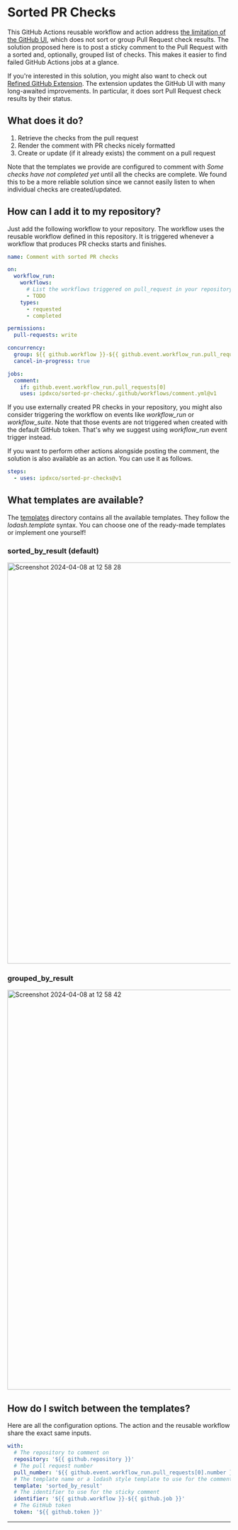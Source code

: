 # Sorted PR Checks

This GitHub Actions reusable workflow and action address [the limitation of the GitHub UI](https://github.com/orgs/community/discussions/7885), which does not sort or group Pull Request check results. The solution proposed here is to post a sticky comment to the Pull Request with a sorted and, optionally, grouped list of checks. This makes it easier to find failed GitHub Actions jobs at a glance.

If you're interested in this solution, you might also want to check out [Refined GitHub Extension](https://github.com/refined-github/refined-github). The extension updates the GitHub UI with many long-awaited improvements. In particular, it does sort Pull Request check results by their status.

## What does it do?

1. Retrieve the checks from the pull request
2. Render the comment with PR checks nicely formatted
3. Create or update (if it already exists) the comment on a pull request

Note that the templates we provide are configured to comment with _Some checks have not completed yet_ until all the checks are complete. We found this to be a more reliable solution since we cannot easily listen to when individual checks are created/updated.

## How can I add it to my repository?

Just add the following workflow to your repository. The workflow uses the reusable workflow defined in this repository. It is triggered whenever a workflow that produces PR checks starts and finishes.

```yaml
name: Comment with sorted PR checks

on:
  workflow_run:
    workflows:
      # List the workflows triggered on pull_request in your repository here
      - TODO
    types:
      - requested
      - completed

permissions:
  pull-requests: write

concurrency:
  group: ${{ github.workflow }}-${{ github.event.workflow_run.pull_requests[0].number || 'unknown' }}
  cancel-in-progress: true

jobs:
  comment:
    if: github.event.workflow_run.pull_requests[0]
    uses: ipdxco/sorted-pr-checks/.github/workflows/comment.yml@v1
```

If you use externally created PR checks in your repository, you might also consider triggering the workflow on events like _workflow_run_ or _workflow_suite_. Note that those events are not triggered when created with the default GitHub token. That's why we suggest using _workflow_run_ event trigger instead.

If you want to perform other actions alongside posting the comment, the solution is also available as an action. You can use it as follows.

```yaml
steps:
  - uses: ipdxco/sorted-pr-checks@v1
```

## What templates are available?

The [templates](./templates) directory contains all the available templates. They follow the _lodash.template_ syntax. You can choose one of the ready-made templates or implement one yourself!

### sorted_by_result (default)

<img width="905" alt="Screenshot 2024-04-08 at 12 58 28" src="https://github.com/ipdxco/sorted-pr-checks/assets/6688074/bf1e256f-4c2d-430e-879f-28ff9b6b5f80">

### grouped_by_result

<img width="902" alt="Screenshot 2024-04-08 at 12 58 42" src="https://github.com/ipdxco/sorted-pr-checks/assets/6688074/92ae49b6-fdcc-4e74-87db-ba101a28dcdf">

## How do I switch between the templates?

Here are all the configuration options. The action and the reusable workflow share the exact same inputs.

```yaml
with:
  # The repository to comment on
  repository: '${{ github.repository }}'
  # The pull request number
  pull_number: '${{ github.event.workflow_run.pull_requests[0].number }}'
  # The template name or a lodash style template to use for the comment
  template: 'sorted_by_result'
  # The identifier to use for the sticky comment
  identifier: '${{ github.workflow }}-${{ github.job }}'
  # The GitHub token
  token: '${{ github.token }}'
```

---
